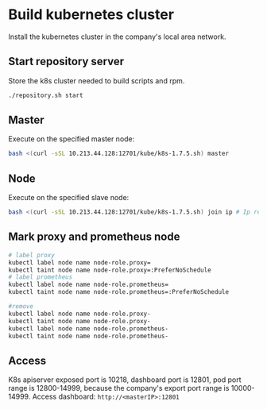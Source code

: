 # Build kubernetes cluster

Install the kubernetes cluster in the company's local area network.

## Start repository server

Store the k8s cluster needed to build scripts and rpm.

```bash
./repository.sh start
```

## Master

Execute on the specified master node:

```bash
bash <(curl -sSL 10.213.44.128:12701/kube/k8s-1.7.5.sh) master
```

## Node

Execute on the specified slave node:

```bash
bash <(curl -sSL 10.213.44.128:12701/kube/k8s-1.7.5.sh) join ip # Ip refers to the master node ip address
```

## Mark proxy and prometheus node

```bash
# label proxy
kubectl label node name node-role.proxy=
kubectl taint node name node-role.proxy=:PreferNoSchedule
# label prometheus
kubectl label node name node-role.prometheus=
kubectl taint node name node-role.prometheus=:PreferNoSchedule

#remove
kubectl label node name node-role.proxy-
kubectl taint node name node-role.proxy-
kubectl label node name node-role.prometheus-
kubectl taint node name node-role.prometheus-
```

## Access

K8s apiserver exposed port is 10218, dashboard port is 12801, pod port range is 12800-14999, because the company's export port range is 10000-14999.
Access dashboard: `http://<masterIP>:12801`